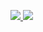 [![](https://raw.githubusercontent.com/Kopydy/github-stats/master/generated/overview.svg#gh-dark-mode-only)
![](https://raw.githubusercontent.com/Kopydy/github-stats/master/generated/languages.svg#gh-dark-mode-only)
](https://api.githubtrends.io/user/svg/Kopydy/langs?time_range=one_year&theme=classic)
